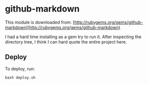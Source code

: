 # github-markdown

This module is downloaded from:
[http://rubygems.org/gems/github-markdown](http://rubygems.org/gems/github-markdown)

I had a hard time installing as a gem try to run it. 
After inspecting the directory tree, I think I can 
hard quote the entire project here. 

## Deploy

To deploy, run:
```
bash deploy.sh
```
